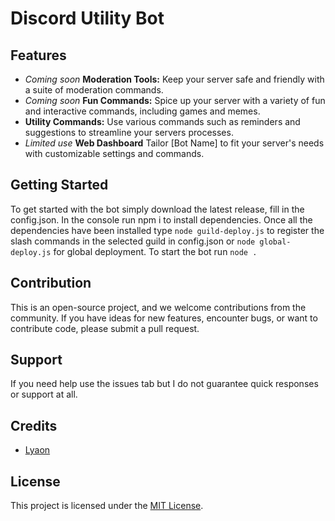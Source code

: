 # Discord Utility Bot

## Features

- *Coming soon* **Moderation Tools:** Keep your server safe and friendly with a suite of moderation commands.
- *Coming soon* **Fun Commands:** Spice up your server with a variety of fun and interactive commands, including games and memes.
- **Utility Commands:** Use various commands such as reminders and suggestions to streamline your servers processes.
- *Limited use* **Web Dashboard** Tailor [Bot Name] to fit your server's needs with customizable settings and commands.

## Getting Started

To get started with the bot simply download the latest release, fill in the config.json. In the console run npm i to install dependencies. Once all the dependencies have been installed type `node guild-deploy.js` to register the slash commands in the selected guild in config.json or `node global-deploy.js` for global deployment. To start the bot run `node .`

## Contribution

This is an open-source project, and we welcome contributions from the community. If you have ideas for new features, encounter bugs, or want to contribute code, please submit a pull request. 

## Support

If you need help use the issues tab but I do not guarantee quick responses or support at all. 

## Credits

- [Lyaon](lyaon.github.io)

## License

This project is licensed under the [MIT License](LICENSE).
